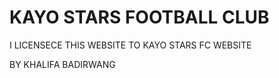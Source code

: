 # KAYO STARS FOOTBALL CLUB

I LICENSECE THIS WEBSITE TO KAYO STARS FC WEBSITE

BY KHALIFA BADIRWANG
